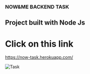 ### NOW&ME BACKEND TASK

## Project built with Node Js

# Click on this link

https://now-task.herokuapp.com/

<img src="https://res.cloudinary.com/chuksmbanaso/image/upload/v1652397370/media/Screenshot_92_eru67m.png" title="Task" alt="Task">
